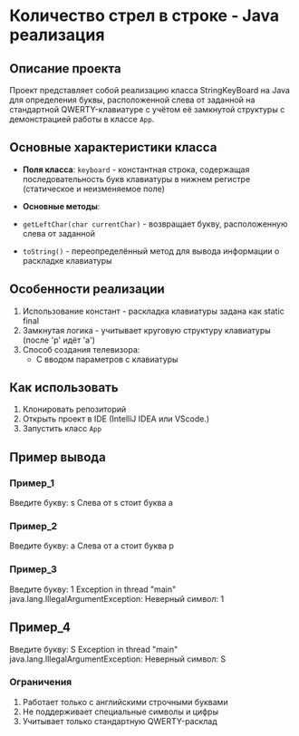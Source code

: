# Количество стрел в строке - Java реализация

## Описание проекта
Проект представляет собой реализацию класса StringKeyBoard на Java для определения буквы, расположенной слева от заданной на стандартной QWERTY-клавиатуре с учётом её замкнутой структуры с демонстрацией работы в классе `App`. 

## Основные характеристики класса
- **Поля класса**:
`keyboard` - константная строка, содержащая последовательность букв клавиатуры в нижнем регистре (статическое и неизменяемое поле)

- **Основные методы**:
- `getLeftChar(char currentChar)` - возвращает букву, расположенную слева от заданной
- `toString()` - переопределённый метод для вывода информации о раскладке клавиатуры

## Особенности реализации
1. Использование констант - раскладка клавиатуры задана как static final
2. Замкнутая логика - учитывает круговую структуру клавиатуры (после 'p' идёт 'a')
3. Способ создания телевизора:
   - С вводом параметров с клавиатуры

## Как использовать
1. Клонировать репозиторий
2. Открыть проект в IDE (IntelliJ IDEA или VScode.)
3. Запустить класс `App`

## Пример вывода

### Пример_1
Введите букву: s
Слева от s стоит буква a

### Пример_2
Введите букву: a
Слева от a стоит буква p

### Пример_3
Введите букву: 1
Exception in thread "main" java.lang.IllegalArgumentException: Неверный символ: 1

## Пример_4
Введите букву: S
Exception in thread "main" java.lang.IllegalArgumentException: Неверный символ: S

### Ограничения
1. Работает только с английскими строчными буквами
2. Не поддерживает специальные символы и цифры
3. Учитывает только стандартную QWERTY-расклад